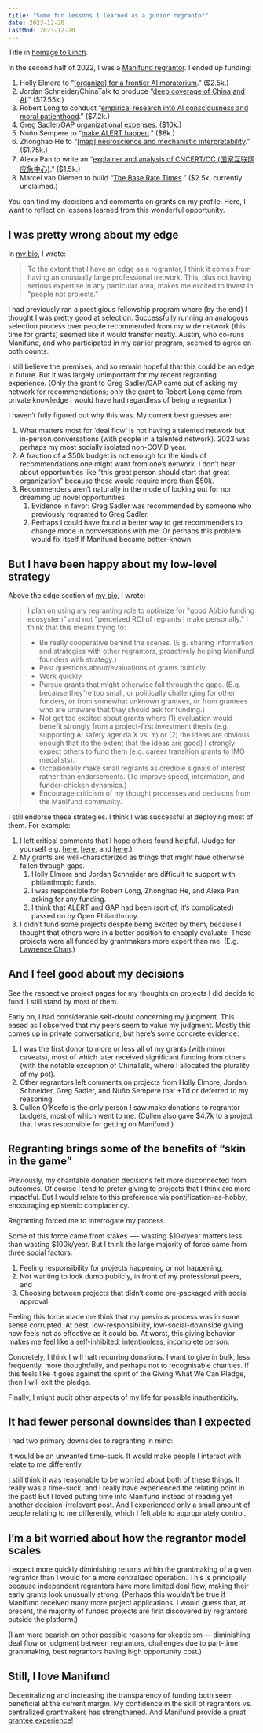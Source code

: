```yaml
---
title: "Some fun lessons I learned as a junior regrantor"
date: 2023-12-20
lastMod: 2023-12-20
---
```


Title in [homage to Linch](https://forum.effectivealtruism.org/posts/vPMo5dRrgubTQGj9g/some-unfun-lessons-i-learned-as-a-junior-grantmaker).

In the second half of 2022, I was a [Manifund regrantor](https://manifund.org/about/regranting). I ended up funding:

1. Holly Elmore to “[[organize] for a frontier AI moratorium](https://manifund.org/projects/holly-elmore-organizing-people-for-a-frontier-ai-moratorium).” ($2.5k.)
2. Jordan Schneider/ChinaTalk to produce “[deep coverage of China and AI](https://manifund.org/projects/support-for-deep-coverage-of-china-and-ai).” ($17.55k.)
3. Robert Long to conduct “[empirical research into AI consciousness and moral patienthood](https://manifund.org/projects/empirical-research-into-ai-consciousness-and-moral-patienthood).” ($7.2k.)
4. Greg Sadler/GAP [organizational expenses](https://manifund.org/projects/good-ancestors-policy-expenses). ($10k.)
5. Nuño Sempere to “[make ALERT happen](https://manifund.org/projects/make-alert-happen).” ($8k.)
6. Zhonghao He to “[[map] neuroscience and mechanistic interpretability](https://manifund.org/projects/mapping-neuroscience-and-mechanistic-interpretability-).” ($1.75k.)
7. Alexa Pan to write an “[explainer and analysis of CNCERT/CC (国家互联网应急中心)](https://manifund.org/projects/explainer-and-analysis-of-cncertcc-).” ($1.5k.)
8. Marcel van Diemen to build “[The Base Rate Times](https://manifund.org/projects/the-base-rate-times?tab=bids).” ($2.5k, currently unclaimed.)

You can find my decisions and comments on grants on my profile. Here, I want to reflect on lessons learned from this wonderful opportunity.

## I was pretty wrong about my edge

In [my bio](https://manifund.org/joel_bkr), I wrote:

> To the extent that I have an edge as a regrantor, I think it comes from having an unusually large professional network. This, plus not having serious expertise in any particular area, makes me excited to invest in "people not projects."

I had previously ran a prestigious fellowship program where (by the end) I thought I was pretty good at selection. Successfully running an analogous selection process over people recommended from my wide network (this time for grants) seemed like it would transfer neatly. Austin, who co-runs Manifund, and who participated in my earlier program, seemed to agree on both counts.

I still believe the premises, and so remain hopeful that this could be an edge in future. But it was largely unimportant for my recent regranting experience. (Only the grant to Greg Sadler/GAP came out of asking my network for recommendations; only the grant to Robert Long came from private knowledge I would have had regardless of being a regrantor.)

I haven’t fully figured out why this was. My current best guesses are:

1. What matters most for ‘deal flow’ is not having a talented network but in-person conversations (with people in a talented network). 2023 was perhaps my most socially isolated non-COVID year.
2. A fraction of a $50k budget is not enough for the kinds of recommendations one might want from one’s network. I don’t hear about opportunities like “this great person should start that great organization” because these would require more than $50k.
3. Recommenders aren’t naturally in the mode of looking out for nor dreaming up novel opportunities.
   1. Evidence in favor: Greg Sadler was recommended by someone who previously regranted to Greg Sadler.
   2. Perhaps I could have found a better way to get recommenders to change mode in conversations with me. Or perhaps this problem would fix itself if Manifund became better-known.

## But I have been happy about my low-level strategy

Above the edge section of [my bio](https://manifund.org/joel_bkr), I wrote:

> I plan on using my regranting role to optimize for "good AI/bio funding ecosystem" and not "perceived ROI of regrants I make personally." I think that this means trying to:
> 
> - Be really cooperative behind the scenes. (E.g. sharing information and strategies with other regrantors, proactively helping Manifund founders with strategy.)
> - Post questions about/evaluations of grants publicly.
> - Work quickly.
> - Pursue grants that might otherwise fall through the gaps. (E.g. because they're too small, or politically challenging for other funders, or from somewhat unknown grantees, or from grantees who are unaware that they should ask for funding.)
> - Not get too excited about grants where (1) evaluation would benefit strongly from a project-first investment thesis (e.g. supporting AI safety agenda X vs. Y) or (2) the ideas are obvious enough that (to the extent that the ideas are good) I strongly expect others to fund them (e.g. career transition grants to IMO medalists).
> - Occasionally make small regrants as credible signals of interest rather than endorsements. (To improve speed, information, and funder-chicken dynamics.)
> - Encourage criticism of my thought processes and decisions from the Manifund community.

I still endorse these strategies. I think I was successful at deploying most of them. For example:

1. I left critical comments that I hope others found helpful. (Judge for yourself e.g. [here](https://manifund.org//projects/riesgos-catastrficos-globales?tab=comments#f9a7907c-50ec-8ff4-c91b-777ca12ff0c8), [here](https://manifund.org//projects/design-and-testing-of-broad-spectrum-antivirals?tab=comments#431ffe24-4c3e-2f2e-e748-ca3392e25c8a), and [here](https://manifund.org//projects/global-priorities-research-at-anu?tab=comments#b12784b5-e1bf-f56c-7132-1bf70febdbb2).)
2. My grants are well-characterized as things that might have otherwise fallen through gaps. 
   1. Holly Elmore and Jordan Schneider are difficult to support with philanthropic funds.
   2. I was responsible for Robert Long, Zhonghao He, and Alexa Pan asking for any funding.
   3. I think that ALERT and GAP had been (sort of, it’s complicated) passed on by Open Philanthropy.
3. I didn’t fund some projects despite being excited by them, because I thought that others were in a better position to cheaply evaluate. These projects were all funded by grantmakers more expert than me. (E.g. [Lawrence Chan](https://manifund.org//projects/exploring-novel-research-directions-in-prosaic-ai-alignment?tab=comments#fc0b0a80-fd2e-d96d-fe1d-dabbc3c19246).)

## And I feel good about my decisions

See the respective project pages for my thoughts on projects I did decide to fund. I still stand by most of them.

Early on, I had considerable self-doubt concerning my judgment. This eased as I observed that my peers seem to value my judgment. Mostly this comes up in private conversations, but here’s some concrete evidence:

1. I was the first donor to more or less all of my grants (with minor caveats), most of which later received significant funding from others (with the notable exception of ChinaTalk, where I allocated the plurality of my pot).
2. Other regrantors left comments on projects from Holly Elmore, Jordan Schneider, Greg Sadler, and Nuño Sempere that +1’d or deferred to my reasoning.
3. Cullen O’Keefe is the only person I saw make donations to regrantor budgets, most of which went to me. (Cullen also gave $4.7k to a project that I was responsible for getting on Manifund.)

## Regranting brings some of the benefits of “skin in the game”

Previously, my charitable donation decisions felt more disconnected from outcomes. Of course I tend to prefer giving to projects that I think are more impactful. But I would relate to this preference via pontification-as-hobby, encouraging epistemic complacency. 

Regranting forced me to interrogate my process.

Some of this force came from stakes —- wasting $10k/year matters less than wasting $100k/year. But I think the large majority of force came from three social factors:

1. Feeling responsibility for projects happening or not happening,
2. Not wanting to look dumb publicly, in front of my professional peers, and
3. Choosing between projects that didn’t come pre-packaged with social approval.

Feeling this force made me think that my previous process was in some sense corrupted. At best, low-responsibility, low-social-downside giving now feels not as effective as it could be. At worst, this giving behavior makes me feel like a self-inhibited, intentionless, incomplete person.

Concretely, I think I will halt recurring donations. I want to give in bulk, less frequently, more thoughtfully, and perhaps not to recognisable charities. If this feels like it goes against the spirit of the Giving What We Can Pledge, then I will exit the pledge.

Finally, I might audit other aspects of my life for possible inauthenticity.

## It had fewer personal downsides than I expected

I had two primary downsides to regranting in mind:

It would be an unwanted time-suck.
It would make people I interact with relate to me differently.

I still think it was reasonable to be worried about both of these things. It really was a time-suck, and I really have experienced the relating point in the past! But I loved putting time into Manifund instead of reading yet another decision-irrelevant post. And I experienced only a small amount of people relating to me differently, which I felt able to appropriately control.

## I’m a bit worried about how the regrantor model scales

I expect more quickly diminishing returns within the grantmaking of a given regrantor than I would for a more centralized operation. This is principally because independent regrantors have more limited deal flow, making their early grants look unusually strong. (Perhaps this wouldn’t be true if Manifund received many more project applications. I would guess that, at present, the majority of funded projects are first discovered by regrantors outside the platform.)

(I am more bearish on other possible reasons for skepticism — diminishing deal flow or judgment between regrantors, challenges due to part-time grantmaking, best regrantors having high opportunity cost.)

## Still, I love Manifund

Decentralizing and increasing the transparency of funding both seem beneficial at the current margin. My confidence in the skill of regrantors vs. centralized grantmakers has strengthened. And Manifund provide a great [grantee experience](https://manifund.org/projects/estimating-annual-burden-of-airborne-disease-last-mile-to-mvp)!
